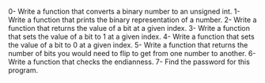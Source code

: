 0-	Write a function that converts a binary number to an unsigned int.
1-	Write a function that prints the binary representation of a number.
2-	Write a function that returns the value of a bit at a given index.
3-	Write a function that sets the value of a bit to 1 at a given index.
4-	Write a function that sets the value of a bit to 0 at a given index.
5-	Write a function that returns the number of bits you would need to flip to get from one number to another.
6-	Write a function that checks the endianness.
7-	Find the password for this program.
